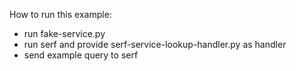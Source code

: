 How to run this example:
* run fake-service.py
* run serf and provide serf-service-lookup-handler.py as handler
* send example query to serf
